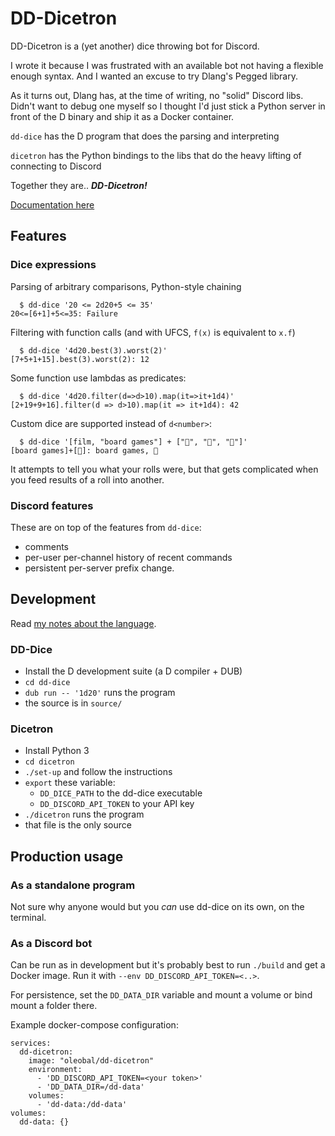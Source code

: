 # DD-Dicetron

DD-Dicetron is a (yet another) dice throwing bot for Discord.

I wrote it because I was frustrated with an available bot not having a
flexible enough syntax. And I wanted an excuse to try Dlang's Pegged library.

As it turns out, Dlang has, at the time of writing, no "solid" Discord libs.
Didn't want to debug one myself so I thought I'd just stick a Python server
in front of the D binary and ship it as a Docker container.

`dd-dice` has the D program that does the parsing and interpreting

`dicetron` has the Python bindings to the libs that do the heavy lifting of
connecting to Discord

Together they are.. ***DD-Dicetron!***

[Documentation here](doc/)

## Features

### Dice expressions

Parsing of arbitrary comparisons, Python-style chaining
```
  $ dd-dice '20 <= 2d20+5 <= 35'
20<=[6+1]+5<=35: Failure
```
Filtering with function calls (and with UFCS, `f(x)` is equivalent to `x.f`)
```
  $ dd-dice '4d20.best(3).worst(2)'
[7+5+1+15].best(3).worst(2): 12
```
Some function use lambdas as predicates:
```
  $ dd-dice '4d20.filter(d=>d>10).map(it=>it+1d4)'
[2+19+9+16].filter(d => d>10).map(it => it+1d4): 42
```

Custom dice are supported instead of `d<number>`:
```
  $ dd-dice '[film, "board games"] + ["🍕", "🍔", "🥗"]'
[board games]+[🍔]: board games, 🍔
```

It attempts to tell you what your rolls were, but that gets complicated when
you feed results of a roll into another.

### Discord features

These are on top of the features from `dd-dice`:

 - comments
 - per-user per-channel history of recent commands
 - persistent per-server prefix change.


## Development

Read [my notes about the language](/doc/language.md).

### DD-Dice

 - Install the D development suite (a D compiler + DUB)
 - `cd dd-dice`
 - `dub run -- '1d20'` runs the program
 - the source is in `source/`

### Dicetron

 - Install Python 3
 - `cd dicetron`
 - `./set-up` and follow the instructions
 - `export` these variable:
   - `DD_DICE_PATH` to the dd-dice executable
   - `DD_DISCORD_API_TOKEN` to your API key
 - `./dicetron` runs the program
 - that file is the only source

## Production usage

### As a standalone program

Not sure why anyone would but you _can_ use dd-dice on its own, on the terminal.

### As a Discord bot

Can be run as in development but it's probably best to run `./build` and get
a Docker image. Run it with `--env DD_DISCORD_API_TOKEN=<..>`.

For persistence, set the `DD_DATA_DIR` variable and mount a volume or bind mount
a folder there.

Example docker-compose configuration:
```
services:
  dd-dicetron:
    image: "oleobal/dd-dicetron"
    environment:
      - 'DD_DISCORD_API_TOKEN=<your token>'
      - 'DD_DATA_DIR=/dd-data'
    volumes:
      - 'dd-data:/dd-data'
volumes:
  dd-data: {}
```